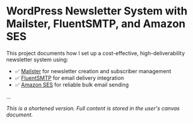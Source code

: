 # WordPress Newsletter System with Mailster, FluentSMTP, and Amazon SES

This project documents how I set up a cost-effective, high-deliverability newsletter system using:

- ✅ [Mailster](https://mailster.co) for newsletter creation and subscriber management
- ✅ [FluentSMTP](https://fluentsmtp.com) for email delivery integration
- ✅ [Amazon SES](https://aws.amazon.com/ses/) for reliable bulk email sending

...

*This is a shortened version. Full content is stored in the user's canvas document.*

